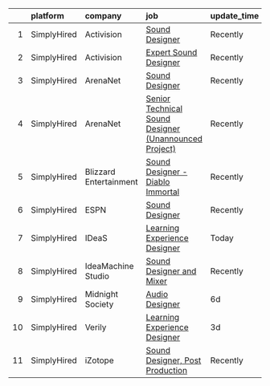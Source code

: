 

|    | platform    | company                | job                                                                                                                                                              | update_time   | location                 |
|---:|:------------|:-----------------------|:-----------------------------------------------------------------------------------------------------------------------------------------------------------------|:--------------|:-------------------------|
|  1 | SimplyHired | Activision             | [Sound Designer](https://www.simplyhired.com/job/i7qlcqa6pP-srEpgyNNEjRvZmW5tDc8R6vUqXUq0hP94Ee2Cl5AgeQ?q=sound+designer)                                        | Recently      | Austin, TX               |
|  2 | SimplyHired | Activision             | [Expert Sound Designer](https://www.simplyhired.com/job/Yfpk0_ozp-pri0tiP_F-iivzLOI4vhG4jJvQrWKZckgEqCRZA0v3eQ?q=sound+designer)                                 | Recently      | Foster City, CA          |
|  3 | SimplyHired | ArenaNet               | [Sound Designer](https://www.simplyhired.com/job/rThG5IY9IzWMAoan9hcJnI7UxDCG6Ihg__kK3_DSy7e3u3DOyW-XHQ?q=sound+designer)                                        | Recently      | Bellevue, WA             |
|  4 | SimplyHired | ArenaNet               | [Senior Technical Sound Designer (Unannounced Project)](https://www.simplyhired.com/job/kaIkK_Q8m1vYF_6Z_pCqeYTyzBffg--FumUbKk7oA1kHxrOCDZweog?q=sound+designer) | Recently      | Bellevue, WA             |
|  5 | SimplyHired | Blizzard Entertainment | [Sound Designer - Diablo Immortal](https://www.simplyhired.com/job/be44SuZxxfwebqNPsGkhf71yHynOZ_Q7VRJIkl51HzMzpl7Qx8Iqxg?q=sound+designer)                      | Recently      | Irvine, CA               |
|  6 | SimplyHired | ESPN                   | [Sound Designer](https://www.simplyhired.com/job/-pQTL77CSRSoogkAPIImoniIHQxPXM21wAqOE09JhGOiN3sPS6ZjRg?q=sound+designer)                                        | Recently      | Bristol, CT              |
|  7 | SimplyHired | IDeaS                  | [Learning Experience Designer](https://www.simplyhired.com/job/9yMJUD9Jxu5gWvTyGa6WwKeFApbqovxHc6bNMU5P104paxMTxGqD5A?q=sound+designer)                          | Today         | Bloomington, MN          |
|  8 | SimplyHired | IdeaMachine Studio     | [Sound Designer and Mixer](https://www.simplyhired.com/job/3_cnKWbKCzfz8K406esix9aXeGkS2iLw6vp3jwYHfDLUWBO0TV9GDQ?q=sound+designer)                              | Recently      | San Francisco, CA        |
|  9 | SimplyHired | Midnight Society       | [Audio Designer](https://www.simplyhired.com/job/nn502Lo13jLcSr2d4fnbt_i2K9Bf6y2BltTqfZgqk7LZooiHPAoyUA?q=sound+designer)                                        | 6d            | Remote                   |
| 10 | SimplyHired | Verily                 | [Learning Experience Designer](https://www.simplyhired.com/job/Lg2mIaL3BAPNrn5hnh3dUc3Rj1jsDXSBgnwtQ-y-8U_SCaQJUES3pg?q=sound+designer)                          | 3d            | Raleigh, NC +2 locations |
| 11 | SimplyHired | iZotope                | [Sound Designer, Post Production](https://www.simplyhired.com/job/xQaGLXiBYA1G2a9g_fsopqzFtaeH8kRld8-iLLGvPACO3F_nWsfNjg?q=sound+designer)                       | Recently      | Boston, MA               |